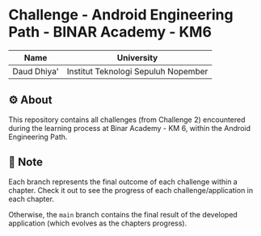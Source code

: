 # Challenge - Android Engineering Path - BINAR Academy - KM6

| Name        | University                          |
|-------------|-------------------------------------|
| Daud Dhiya' | Institut Teknologi Sepuluh Nopember |

## ⚙️ About

This repository contains all challenges (from Challenge 2) encountered during the learning process
at Binar Academy - KM 6, within the Android Engineering Path.

## 📝 Note

Each branch represents the final outcome of each challenge within a chapter. Check it out to see the
progress of each challenge/application in each chapter.

Otherwise, the `main` branch contains the final result of the developed application (which evolves as the
chapters progress).